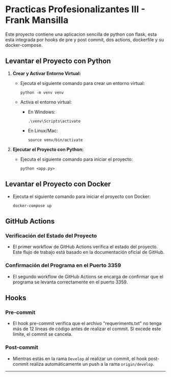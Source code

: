 # Practicas Profesionalizantes III - Frank Mansilla

Este proyecto contiene una aplicacion sencilla de python con flask, esta esta integrada por hooks de pre y post commit, dos actions, dockerfile y su docker-compose.

## Levantar el Proyecto con Python

1. **Crear y Activar Entorno Virtual:**
   - Ejecuta el siguiente comando para crear un entorno virtual:
     ```
     python -m venv venv
     ```

   - Activa el entorno virtual:
     - En Windows:
       ```
       .\venv\Scripts\activate
       ```
     - En Linux/Mac:
       ```
       source venv/bin/activate
       ```

2. **Ejecutar el Proyecto con Python:**
   - Ejecuta el siguiente comando para iniciar el proyecto:
     ```
     python <app.py>
     ```

## Levantar el Proyecto con Docker

- Ejecuta el siguiente comando para iniciar el proyecto con Docker:
    ```
    docker-compose up
    ```



## GitHub Actions

### Verificación del Estado del Proyecto

- El primer workflow de GitHub Actions verifica el estado del proyecto. Este flujo de trabajo está basado en la documentación oficial de GitHub.

### Confirmación del Programa en el Puerto 3359

- El segundo workflow de GitHub Actions se encarga de confirmar que el programa se levanta correctamente en el puerto 3359.

## Hooks

### Pre-commit

- El hook pre-commit verifica que el archivo "requeriments.txt" no tenga más de 12 líneas de código antes de realizar el commit. Si excede este límite, el commit se cancela.

### Post-commit

- Mientras estás en la rama `Develop` al realizar un commit, el hook post-commit realiza automáticamente un push a la rama `origin/develop`.

---

